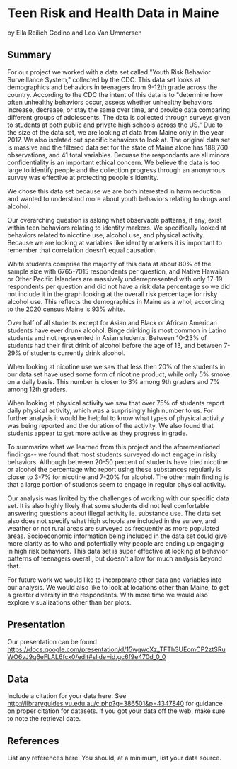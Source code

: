 Teen Risk and Health Data in Maine
================
by Ella Reilich Godino and Leo Van Ummersen 

## Summary

For our project we worked with a data set called "Youth Risk Behavior Surveillance System," collected by the CDC. This data set looks at demographics and behaviors in teenagers from 9-12th grade across the country. According to the CDC the intent of this data is to "determine how often unhealthy behaviors occur, assess whether unhealthy behaviors increase, decrease, or stay the same over time, and provide data comparing different groups of adolescents. The data is collected through surveys given to students at both public and private high schools across the US." Due to the size of the data set, we are looking at data from Maine only in the year 2017. We also isolated out specific behaviors to look at. The original data set is massive and the filtered data set for the state of Maine alone has 188,760 observations, and 41 total variables. Becuase the respondants are all minors confidentiality is an important ethical concern. We believe the data is too large to identify people and the collection progress through an anonymous survey was effective at protecting people's identity. 

We chose this data set because we are both interested in harm reduction and wanted to understand more about youth behaviors relating to drugs and alcohol. 

Our overarching question is asking what observable patterns, if any, exist within teen behaviors relating to identity markers. We specifically looked at behaviors related to nicotine use, alcohol use, and physical activity. Because we are looking at variables like identity markers it is important to remember that correlation doesn’t equal causation.

White students comprise the majority of this data at about 80% of the sample size with 6765-7015 respondents per question, and Native Hawaiian or Other Pacific Islanders are massively underrepresented with only 17-19 respondents per question and did not have a risk data percentage so we did not include it in the graph looking at the overall risk percentage for risky alcohol use. This reflects the demographics in Maine as a whol; according to the 2020 census Maine is 93% white.

Over half of all students except for Asian and Black or African American students have ever drunk alcohol. Binge drinking is most common in Latino students and not represented in Asian students. Between 10-23% of students had their first drink of alcohol before the age of 13, and between 7-29% of students currently drink alcohol.

When looking at nicotine use we saw that less then 20% of the students in our data set have used some form of nicotine product, while only 5% smoke on a daily basis. This number is closer to 3% among 9th graders and 7% among 12th graders. 

When looking at physical activity we saw that over 75% of students report daily physical activity, which was a surprisingly high number to us. For further analysis it would be helpful to know what types of physical activity was being reported and the duration of the activity. We also found that students appear to get more active as they progress in grade. 

To summarize what we learned from this project and the aforementioned findings-- we found that most students surveyed do not engage in risky behaviors. Although between 20-50 percent of students have tried nicotine or alcohol the percentage who report using these substances regularly is closer to 3-7% for nicotine and 7-20% for alcohol. The other main finding is that a large portion of students seem to engage in regular physical activity.

Our analysis was limited by the challenges of working with our specific data set. It is also highly likely that some students did not feel comfortable answering questions about illegal activity ie. substance use. The data set also does not specify what high schools are included in the survey, and weather or not rural areas are surveyed as frequently as more populated areas.  Socioeconomic information being included in the data set could give more clarity as to who and potentially why people are ending up engaging in high risk behaviors. This data set is super effective at looking at behavior patterns of teenagers overall, but doesn't allow for much analysis beyond that.

For future work we would like to incorporate other data and variables into our analysis. We would also like to look at locations other than Maine, to get a greater diversity in the respondents. With more time we would also explore visualizations other than bar plots. 


## Presentation

Our presentation can be found https://docs.google.com/presentation/d/15wgwcXz_TFTh3UEomCP2ztSRuWO6vJ9q6eFLAL6fcx0/edit#slide=id.gc6f9e470d_0_0
## Data

Include a citation for your data here. See
<http://libraryguides.vu.edu.au/c.php?g=386501&p=4347840> for guidance
on proper citation for datasets. If you got your data off the web, make
sure to note the retrieval date.

## References

List any references here. You should, at a minimum, list your data
source.
